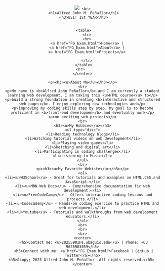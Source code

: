 <!DOCTYPE html>
<html lang="en">
<head>
    <meta charset="UTF-8">
    <meta name="viewport" content="width=device-width, initial-scale=1.0">
    <title>Laboratory Exam - Alfred John M. Peñaflor</title>
</head>
<body>
    <center>
     <img src="https://lh3.googleusercontent.com/a/ACg8ocLxf5-QX4Lt5UBhxD_K6pkWZGh4fNzsmWhFvzUNtcPcKXiSLA0=s288-c-no"

    
     <br>
     <h1>Alfred John M. Peñaflor</h1>
     <h3>BSIT 1St YEAR</h3>
     

     <table>
        <tr>
        <hr>
        <a href="FG_Exam.html">Home</a> |
        <a href="FG_Exam.html">About</a> |
        <a href="FG_Exam.html">Projects</a>
         
        </tr>
     </table>
     <hr>   
    </center>

    <p><h3><u>About Me</u></h3></p>
    <br>
    <p>My name is <b>Alfred John Peñaflor</b>.and I am currently a student learning web development. I am taking this <u>HTML course</u> to</p>
    <p>build a strong foundation in creating <b>interactive and structured web pages</b>. I enjoy exploring new technologies and</p>
    <p>improving my coding skills step by step. My goal is to become proficient in <b>front-end developmen</b> and eventually work</p>
    <p>on exciting web projects</p>
    <br>
    <h3><u>My Hobbies</u></h3>
    <ul type="disc">
    <li>Reading technology blogs</li>
    <li>Watching tutorial videos on web development</li>
    <li>Playing video games</li>
    <li>Sketching and digital art</li>
    <li>Participating in coding challenges</li>
    <li>Listening to Music</li>
    </ul>
    <br>
    <p><h3><u>My Favorite Webiste</u></h3></p>
    <ol>
    <li><u>W3School</u> - Great for tutorials and examples on HTML,CSS,and JavaScript.</li>
    <li><u>MDN Web Docs</u> - Comprehensive documentation fir web development.</li>
    <li><u>FreeCodeCamp</u> - Offers interactive coding lessons and projects.</li>
    <li><u>Codecademy</u> - Hands-on coding exercise to practice HTML and web development.</li>
    <li><u>Youtube</u> - Tutorials and walkthroughs from web development educators.</li>
    </ol>
    <br>
    <br>
    <br>
    <center>
     <h5>Contact me: <u>20255901@s.ubaguio.edu</u> | Phone: +63 9625983059</h5>
     <h5>Connect with me: <a href="FG_Exam.html">Facebook | GitHub | Twitter</a></h5>
     <h5>&copy; 2025 Alfred John M. Peñaflor .All rights reserved.</h5>  
    </center>
  
</body>
</html>
